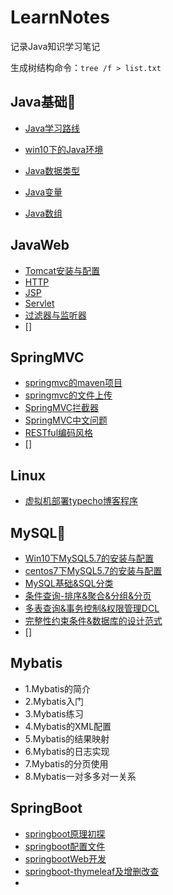 # LearnNotes
记录Java知识学习笔记

生成树结构命令：`tree /f > list.txt` 

## Java基础🎈

- [Java学习路线](https://github.com/zsy0216/LearnNotes/blob/master/Java%E5%9F%BA%E7%A1%80/0.java%E5%AD%A6%E4%B9%A0%E8%B7%AF%E7%BA%BF.md)

- [win10下的Java环境](https://github.com/zsy0216/LearnNotes/blob/master/Java%E5%9F%BA%E7%A1%80/1.win10%E7%B3%BB%E7%BB%9F%E4%B8%8B%E7%9A%84java%E7%8E%AF%E5%A2%83.md)
- [Java数据类型](https://github.com/zsy0216/LearnNotes/blob/master/Java%E5%9F%BA%E7%A1%80/Java%E6%95%B0%E6%8D%AE%E7%B1%BB%E5%9E%8B.md)
- [Java变量](https://github.com/zsy0216/LearnNotes/blob/master/Java%E5%9F%BA%E7%A1%80/Java%E5%8F%98%E9%87%8F.md)
- [Java数组](https://github.com/zsy0216/LearnNotes/blob/master/Java%E5%9F%BA%E7%A1%80/Java%E6%95%B0%E7%BB%84.md)

## JavaWeb

- [Tomcat安装与配置](https://github.com/zsy0216/LearnNotes/blob/master/JavaWeb/Tomcat.md)
- [HTTP](https://github.com/zsy0216/LearnNotes/blob/master/JavaWeb/HTTP%E5%8D%8F%E8%AE%AE.md)
- [JSP](https://github.com/zsy0216/LearnNotes/blob/master/JavaWeb/JSP.md)
- [Servlet](https://github.com/zsy0216/LearnNotes/blob/master/JavaWeb/Servlet.md)
- [过滤器与监听器](https://github.com/zsy0216/LearnNotes/blob/master/JavaWeb/Filter%26Listener.md)
- []

## SpringMVC

- [springmvc的maven项目](https://github.com/zsy0216/LearnNotes/blob/master/SpringMVC/%E5%88%9B%E5%BB%BAspringmvc%E7%9A%84maven%E9%A1%B9%E7%9B%AE.md)
- [springmvc的文件上传](https://github.com/zsy0216/LearnNotes/blob/master/SpringMVC/springmvc%E6%96%87%E4%BB%B6%E4%B8%8A%E4%BC%A0.md)
- [SpringMVC拦截器](https://github.com/zsy0216/LearnNotes/blob/master/SpringMVC/SpringMVC%E6%8B%A6%E6%88%AA%E5%99%A8.md)
- [SpringMVC中文问题](https://github.com/zsy0216/LearnNotes/blob/master/SpringMVC/SpringMVC%E4%B8%AD%E6%96%87%E9%97%AE%E9%A2%98.md)
- [RESTful编码风格](https://github.com/zsy0216/LearnNotes/blob/master/SpringMVC/RESTful%E7%BC%96%E7%A0%81%E9%A3%8E%E6%A0%BC.md)
- []

## Linux

- [虚拟机部署typecho博客程序](https://github.com/zsy0216/LearnNotes/blob/master/Linux/%E8%99%9A%E6%8B%9F%E6%9C%BA%E5%86%85%E9%83%A8%E7%BD%B2typecho%E5%8D%9A%E5%AE%A2.md)

## MySQL💚

- [Win10下MySQL5.7的安装与配置](https://github.com/zsy0216/LearnNotes/blob/master/MySql/win10-mysql57.md)
- [centos7下MySQL5.7的安装与配置](https://github.com/zsy0216/LearnNotes/blob/master/MySql/centos7-mysql57.md)
- [MySQL基础&SQL分类](https://github.com/zsy0216/LearnNotes/blob/master/MySql/MySQL%E5%9F%BA%E7%A1%80%26SQL%E5%88%86%E7%B1%BB.md)
- [条件查询-排序&聚合&分组&分页](https://github.com/zsy0216/LearnNotes/blob/master/MySql/%E6%9D%A1%E4%BB%B6%E6%9F%A5%E8%AF%A2%E4%B9%8B%E6%8E%92%E5%BA%8F%E8%81%9A%E5%90%88%E5%88%86%E7%BB%84%E5%88%86%E9%A1%B5%E6%9F%A5%E8%AF%A2.md)
- [多表查询&事务控制&权限管理DCL](https://github.com/zsy0216/LearnNotes/blob/master/MySql/%E5%A4%9A%E8%A1%A8%E6%9F%A5%E8%AF%A2%26%E4%BA%8B%E5%8A%A1%26%E6%9D%83%E9%99%90%E7%AE%A1%E7%90%86DCL.md)
- [完整性约束条件&数据库的设计范式](https://github.com/zsy0216/LearnNotes/blob/master/MySql/%E5%AE%8C%E6%95%B4%E6%80%A7%E7%BA%A6%E6%9D%9F%E6%9D%A1%E4%BB%B6%E5%92%8C%E6%95%B0%E6%8D%AE%E5%BA%93%E7%9A%84%E8%AE%BE%E8%AE%A1.md)
- []

## Mybatis

- 1.Mybatis的简介
- 2.Mybatis入门
- 3.Mybatis练习
- 4.Mybatis的XML配置
- 5.Mybatis的结果映射
- 6.Mybatis的日志实现
- 7.Mybatis的分页使用
- 8.Mybatis一对多多对一关系

## SpringBoot

- [springboot原理初探](https://github.com/zsy0216/LearnNotes/blob/master/SpringBoot/springboot%E5%8E%9F%E7%90%86%E5%88%9D%E6%8E%A2.md)
- [springboot配置文件](https://github.com/zsy0216/LearnNotes/blob/master/SpringBoot/springboot%E9%85%8D%E7%BD%AE%E6%96%87%E4%BB%B6.md)
- [springbootWeb开发](https://github.com/zsy0216/LearnNotes/blob/master/SpringBoot/springbootWeb%E5%BC%80%E5%8F%91.md)
- [springboot-thymeleaf及增删改查](https://github.com/zsy0216/LearnNotes/blob/master/SpringBoot/springboot%E5%B0%8F%E8%AF%95%E7%89%9B%E5%88%80.md)
- 